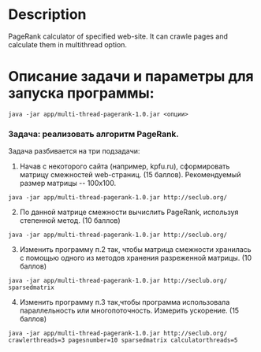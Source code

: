 # Description
PageRank calculator of specified web-site. It can crawle pages and calculate them in multithread option.
# Описание задачи и параметры для запуска программы:
```java -jar app/multi-thread-pagerank-1.0.jar <опции>```
### Задача: реализовать алгоритм PageRank.

Задача разбивается на три подзадачи:

1. Начав с некоторого сайта (например, kpfu.ru), сформировать матрицу смежностей
web-страниц. (15 баллов). Рекомендуемый размер матрицы -- 100x100.

```java -jar app/multi-thread-pagerank-1.0.jar http://seclub.org/  ```


2. По данной матрице смежности вычислить PageRank, используя степенной метод.
(10 баллов)

```java -jar app/multi-thread-pagerank-1.0.jar http://seclub.org/  ```

3. Изменить программу п.2 так, чтобы матрица смежности хранилась с помощью
одного из методов хранения разреженной матрицы.
(10 баллов)

```java -jar app/multi-thread-pagerank-1.0.jar http://seclub.org/   sparsedmatrix ```

4. Изменить программу п.3 так,чтобы программа использовала параллельность или
многопоточность. Измерить ускорение.
(15 баллов)

```java -jar app/multi-thread-pagerank-1.0.jar http://seclub.org/  crawlerthreads=3 pagesnumber=10 sparsedmatrix calculatorthreads=5```